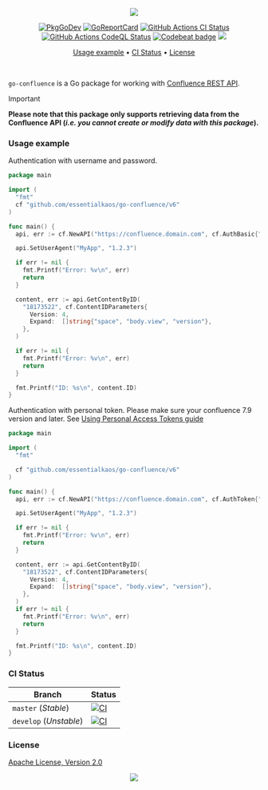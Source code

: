 <p align="center"><a href="#readme"><img src="https://gh.kaos.st/go-confluence.svg"/></a></p>

<p align="center">
  <a href="https://kaos.sh/g/go-confluence.v6"><img src="https://gh.kaos.st/godoc.svg" alt="PkgGoDev" /></a>
  <a href="https://kaos.sh/r/go-confluence"><img src="https://kaos.sh/r/go-confluence.svg" alt="GoReportCard" /></a>
  <a href="https://kaos.sh/w/go-confluence/ci"><img src="https://kaos.sh/w/go-confluence/ci.svg" alt="GitHub Actions CI Status" /></a>
  <a href="https://kaos.sh/w/go-confluence/codeql"><img src="https://kaos.sh/w/go-confluence/codeql.svg" alt="GitHub Actions CodeQL Status" /></a>
  <a href="https://kaos.sh/b/go-confluence"><img src="https://kaos.sh/b/c367cff1-4b71-43de-9a47-9fb34e8c34df.svg" alt="Codebeat badge" /></a>
  <a href="#license"><img src="https://gh.kaos.st/apache2.svg"></a>
</p>

<p align="center"><a href="#usage-example">Usage example</a> • <a href="#ci-status">CI Status</a> • <a href="#license">License</a></p>

<br/>

`go-confluence` is a Go package for working with [Confluence REST API](https://docs.atlassian.com/ConfluenceServer/rest/7.3.3/).

> [!IMPORTANT]
> **Please note that this package only supports retrieving data from the Confluence API (_i.e. you cannot create or modify data with this package_).**

### Usage example

Authentication with username and password.

```go
package main

import (
  "fmt"
  cf "github.com/essentialkaos/go-confluence/v6"
)

func main() {
  api, err := cf.NewAPI("https://confluence.domain.com", cf.AuthBasic{"john", "MySuppaPAssWOrd"})

  api.SetUserAgent("MyApp", "1.2.3")

  if err != nil {
    fmt.Printf("Error: %v\n", err)
    return
  }

  content, err := api.GetContentByID(
    "18173522", cf.ContentIDParameters{
      Version: 4,
      Expand:  []string{"space", "body.view", "version"},
    },
  )

  if err != nil {
    fmt.Printf("Error: %v\n", err)
    return
  }

  fmt.Printf("ID: %s\n", content.ID)
}
```

Authentication with personal token. Please make sure your confluence 7.9 version and later. See [Using Personal Access Tokens guide](https://confluence.atlassian.com/enterprise/using-personal-access-tokens-1026032365.html)

```go
package main

import (
  "fmt"

  cf "github.com/essentialkaos/go-confluence/v6"
)

func main() {
  api, err := cf.NewAPI("https://confluence.domain.com", cf.AuthToken{"avaMTxxxqKaxpFHpmwHPXhjmUFfAJMaU3VXUji73EFhf"})

  api.SetUserAgent("MyApp", "1.2.3")

  if err != nil {
    fmt.Printf("Error: %v\n", err)
    return
  }

  content, err := api.GetContentByID(
    "18173522", cf.ContentIDParameters{
      Version: 4,
      Expand:  []string{"space", "body.view", "version"},
    },
  )
  if err != nil {
    fmt.Printf("Error: %v\n", err)
    return
  }

  fmt.Printf("ID: %s\n", content.ID)
}
```

### CI Status

| Branch     | Status |
|------------|--------|
| `master` (_Stable_) | [![CI](https://kaos.sh/w/go-confluence/ci.svg?branch=master)](https://kaos.sh/w/go-confluence/ci?query=branch:master) |
| `develop` (_Unstable_) | [![CI](https://kaos.sh/w/go-confluence/ci.svg?branch=develop)](https://kaos.sh/w/go-confluence/ci?query=branch:develop) |

### License

[Apache License, Version 2.0](http://www.apache.org/licenses/LICENSE-2.0)

<p align="center"><a href="https://essentialkaos.com"><img src="https://gh.kaos.st/ekgh.svg"/></a></p>
